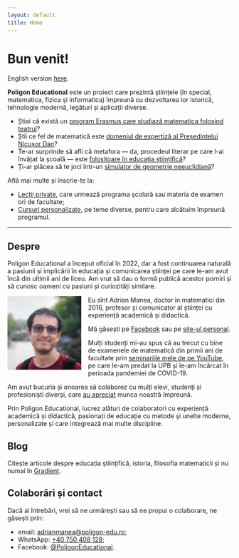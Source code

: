 ```yaml
---
layout: default
title: Home
---
```


<!-- Google tag (gtag.js) -->
<script async src="https://www.googletagmanager.com/gtag/js?id=G-2SJLNGNK0T"></script>
<script>
  window.dataLayer = window.dataLayer || [];
  function gtag(){dataLayer.push(arguments);}
  gtag('js', new Date());

  gtag('config', 'G-2SJLNGNK0T');
</script>


# Bun venit!

English version [here](english.html).

**Poligon Educational** este un proiect care prezintă științele (în special, matematica, fizica și informatica)
împreună cu dezvoltarea lor istorică, tehnologie modernă, legături și aplicații diverse.

* Știai că există un [program Erasmus care studiază matematica folosind teatrul](https://scoala9.ro/la-tabla-sau-pe-scena-cum-sa-joci-teatru-la-ora-de-mate/2264)?
* Știi ce fel de matematică este [domeniul de expertiză al Președintelui Nicușor Dan](https://mindcraftstories.ro/stiinta/matematicianul-nicusor-dan-aduce-teoria-lui-arakelov-la-cotroceni/)?
* Te-ar surprinde să afli că metafora ― da, procedeul literar pe care l-ai învățat la școală — este [folositoare în educația științifică](https://www.dilema.ro/caleidoscopie/limba-literatura-matematica)?
* Ți-ar plăcea să te joci într-un [simulator de geometrie neeuclidiană](https://mindcraftstories.ro/cultura/3-jocuri-video-care-te-invata-matematica-de-nota-10/)?

Află mai multe și înscrie-te la:
* <a class="action" href="lectii.html">Lecții private</a>, care urmează programa școlară sau materia de examen ori de facultate;
* <a class="action" href="cursuri.html">Cursuri personalizate</a>, pe teme diverse, pentru care alcătuim împreună programul.

------

## Despre
Poligon Educational a început oficial în 2022, dar a fost continuarea naturală a pasiunii
și implicării în educația și comunicarea științei pe care le-am avut încă din ultimii ani de liceu.
Am vrut să dau o formă publică acestor porniri și să cunosc oameni cu pasiuni și curiozități similare.

<img src="assets/adrian.jpg" alt="Adrian Manea" title="Adrian Manea"
     style="float: left; margin: 0 15px 0 0; max-width:33%; height: auto;" />

<p>
Eu sînt Adrian Manea, doctor în matematici din 2016, profesor și comunicator
al științei cu experiență academică și didactică.
</p>

Mă găsești pe [Facebook](https://www.facebook.com/adriancostinmanea) sau pe [site-ul personal](https://adrianmanea.xyz).

Mulți studenți mi-au spus că au trecut cu bine de examenele de matematică din primii ani de facultate prin
[seminariile mele de pe YouTube](https://www.youtube.com/@adrianmanea), pe care le-am predat la UPB și
le-am încărcat în perioada pandemiei de COVID-19.

Am avut bucuria și onoarea să colaborez cu mulți elevi, studenți și profesioniști diverși, care
[au apreciat](https://www.facebook.com/PoligonEducational/reviews) munca noastră împreună.

Prin Poligon Educational, lucrez alături de colaboratori cu experiență academică și didactică,
pasionați de educație cu metode și unelte moderne, personalizate și care integrează mai multe
discipline.

## Blog
Citește articole despre educația științifică, istoria, filosofia matematicii și nu numai în <a class="linear-text-gradient" href="https://www.gradientul.xyz">Gradient</a>.

## Colaborări și contact
Dacă ai întrebări, vrei să ne urmărești sau să ne propui o colaborare, ne găsești prin:
* email: [adrianmanea@poligon-edu.ro](mailto:adrianmanea@poligon-edu.ro);
* WhatsApp: [+40 750 408 128](https://wa.me/40750408128);
* Facebook: [@PoligonEducational](https://www.facebook.com/PoligonEducational).

